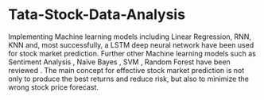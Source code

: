 # Tata-Stock-Data-Analysis

Implementing Machine learning models including Linear Regression, RNN, KNN and, most successfully, a LSTM deep neural network have been used for stock market 
prediction. Further other Machine learning models such as Sentiment Analysis , Naïve Bayes , SVM , Random Forest have been reviewed . The main concept for 
effective stock market prediction is not only to produce the best returns and reduce risk, but also to minimize the wrong stock price forecast. 
